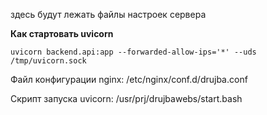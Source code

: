 здесь будут лежать файлы настроек сервера


**Как стартовать uvicorn**
```
uvicorn backend.api:app --forwarded-allow-ips='*' --uds /tmp/uvicorn.sock
```

Файл конфигурации nginx: /etc/nginx/conf.d/drujba.conf

Скрипт запуска uvicorn:  /usr/prj/drujbawebs/start.bash